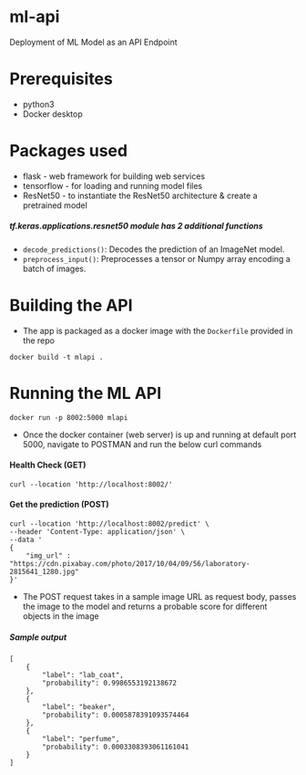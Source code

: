 # ml-api
Deployment of ML Model as an API Endpoint

Prerequisites
====
* python3
* Docker desktop

Packages used
====
* flask - web framework for building web services
* tensorflow - for loading and running model files
* ResNet50 - to instantiate the ResNet50 architecture & create a pretrained model

##### **tf.keras.applications.resnet50** module has 2 additional functions

* `decode_predictions()`: Decodes the prediction of an ImageNet model.
* `preprocess_input()`: Preprocesses a tensor or Numpy array encoding a batch of images.

Building the API
=====
* The app is packaged as a docker image with the `Dockerfile` provided in the repo
```
docker build -t mlapi .
```

Running the ML API
====
```
docker run -p 8002:5000 mlapi
```
* Once the docker container (web server) is up and running at default port 5000, navigate to POSTMAN and run the below curl commands

#### Health Check (GET)
```
curl --location 'http://localhost:8002/'
```

#### Get the prediction (POST)
```
curl --location 'http://localhost:8002/predict' \
--header 'Content-Type: application/json' \
--data '
{
    "img_url" : "https://cdn.pixabay.com/photo/2017/10/04/09/56/laboratory-2815641_1280.jpg"
}'
```
* The POST request takes in a sample image URL as request body, passes the image to the model and returns a probable score for different objects in the image

##### Sample output
```
[
    {
        "label": "lab_coat",
        "probability": 0.9986553192138672
    },
    {
        "label": "beaker",
        "probability": 0.0005878391093574464
    },
    {
        "label": "perfume",
        "probability": 0.0003308393061161041
    }
]
```
